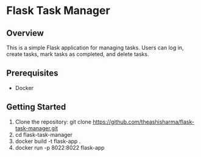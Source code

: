 # Flask Task Manager

## Overview

This is a simple Flask application for managing tasks. Users can log in, create tasks, mark tasks as completed, and delete tasks.

## Prerequisites

- Docker

## Getting Started

1. Clone the repository:
   git clone https://github.com/theashisharma/flask-task-manager.git
2. cd flask-task-manager
3. docker build -t flask-app .
4. docker run -p 8022:8022 flask-app


